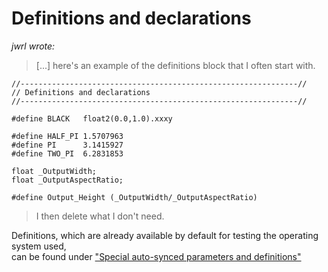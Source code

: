 # Definitions and declarations


*jwrl wrote:*

>[...] here's an example of the definitions block that I often start with.  
``` Code
//--------------------------------------------------------------//
// Definitions and declarations
//--------------------------------------------------------------//

#define BLACK   float2(0.0,1.0).xxxy

#define HALF_PI 1.5707963
#define PI      3.1415927
#define TWO_PI  6.2831853

float _OutputWidth;
float _OutputAspectRatio;

#define Output_Height (_OutputWidth/_OutputAspectRatio)
```
> I then delete what I don't need.  

Definitions, which are already available by default for testing the operating system used,  
can be found under ["Special auto-synced parameters and definitions"](Variables_etc/Auto_synced/README.md)
